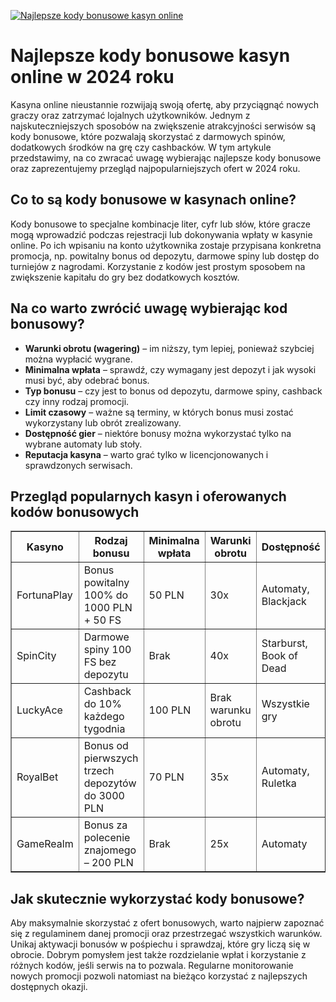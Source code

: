 [![Najlepsze kody bonusowe kasyn online](https://123-caf.pages.dev/gitsignup.png)](https://vrmoo.ru/Bt82HjjY)

<h1>Najlepsze kody bonusowe kasyn online w 2024 roku</h1> <p>Kasyna online nieustannie rozwijają swoją ofertę, aby przyciągnąć nowych graczy oraz zatrzymać lojalnych użytkowników. Jednym z najskuteczniejszych sposobów na zwiększenie atrakcyjności serwisów są kody bonusowe, które pozwalają skorzystać z darmowych spinów, dodatkowych środków na grę czy cashbacków. W tym artykule przedstawimy, na co zwracać uwagę wybierając najlepsze kody bonusowe oraz zaprezentujemy przegląd najpopularniejszych ofert w 2024 roku.</p>  <h2>Co to są kody bonusowe w kasynach online?</h2> <p>Kody bonusowe to specjalne kombinacje liter, cyfr lub słów, które gracze mogą wprowadzić podczas rejestracji lub dokonywania wpłaty w kasynie online. Po ich wpisaniu na konto użytkownika zostaje przypisana konkretna promocja, np. powitalny bonus od depozytu, darmowe spiny lub dostęp do turniejów z nagrodami. Korzystanie z kodów jest prostym sposobem na zwiększenie kapitału do gry bez dodatkowych kosztów.</p>  <h2>Na co warto zwrócić uwagę wybierając kod bonusowy?</h2> <ul>   <li><strong>Warunki obrotu (wagering)</strong> – im niższy, tym lepiej, ponieważ szybciej można wypłacić wygrane.</li>   <li><strong>Minimalna wpłata</strong> – sprawdź, czy wymagany jest depozyt i jak wysoki musi być, aby odebrać bonus.</li>   <li><strong>Typ bonusu</strong> – czy jest to bonus od depozytu, darmowe spiny, cashback czy inny rodzaj promocji.</li>   <li><strong>Limit czasowy</strong> – ważne są terminy, w których bonus musi zostać wykorzystany lub obrót zrealizowany.</li>   <li><strong>Dostępność gier</strong> – niektóre bonusy można wykorzystać tylko na wybrane automaty lub stoły.</li>   <li><strong>Reputacja kasyna</strong> – warto grać tylko w licencjonowanych i sprawdzonych serwisach.</li> </ul>  <h2>Przegląd popularnych kasyn i oferowanych kodów bonusowych</h2> <table border="1" cellpadding="8" cellspacing="0" style="border-collapse: collapse; width: 100%; max-width: 700px;">   <thead>     <tr>       <th>Kasyno</th>       <th>Rodzaj bonusu</th>       <th>Minimalna wpłata</th>       <th>Warunki obrotu</th>       <th>Dostępność</th>     </tr>   </thead>   <tbody>     <tr>       <td>FortunaPlay</td>       <td>Bonus powitalny 100% do 1000 PLN + 50 FS</td>       <td>50 PLN</td>       <td>30x</td>       <td>Automaty, Blackjack</td>     </tr>     <tr>       <td>SpinCity</td>       <td>Darmowe spiny 100 FS bez depozytu</td>       <td>Brak</td>       <td>40x</td>       <td>Starburst, Book of Dead</td>     </tr>     <tr>       <td>LuckyAce</td>       <td>Cashback do 10% każdego tygodnia</td>       <td>100 PLN</td>       <td>Brak warunku obrotu</td>       <td>Wszystkie gry</td>     </tr>     <tr>       <td>RoyalBet</td>       <td>Bonus od pierwszych trzech depozytów do 3000 PLN</td>       <td>70 PLN</td>       <td>35x</td>       <td>Automaty, Ruletka</td>     </tr>     <tr>       <td>GameRealm</td>       <td>Bonus za polecenie znajomego – 200 PLN</td>       <td>Brak</td>       <td>25x</td>       <td>Automaty</td>     </tr>   </tbody> </table>  <h2>Jak skutecznie wykorzystać kody bonusowe?</h2> <p>Aby maksymalnie skorzystać z ofert bonusowych, warto najpierw zapoznać się z regulaminem danej promocji oraz przestrzegać wszystkich warunków. Unikaj aktywacji bonusów w pośpiechu i sprawdzaj, które gry liczą się w obrocie. Dobrym pomysłem jest także rozdzielanie wpłat i korzystanie z różnych kodów, jeśli serwis na to pozwala. Regularne monitorowanie nowych promocji pozwoli natomiast na bieżąco korzystać z najlepszych dostępnych okazji.</p>